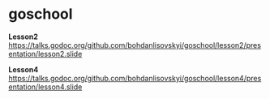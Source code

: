 # goschool

**Lesson2**
https://talks.godoc.org/github.com/bohdanlisovskyi/goschool/lesson2/presentation/lesson2.slide


**Lesson4**
https://talks.godoc.org/github.com/bohdanlisovskyi/goschool/lesson4/presentation/lesson4.slide
